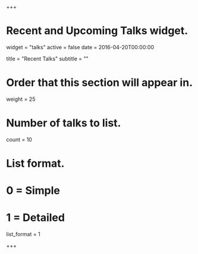 +++
# Recent and Upcoming Talks widget.
widget = "talks"
active = false
date = 2016-04-20T00:00:00

title = "Recent Talks"
subtitle = ""

# Order that this section will appear in.
weight = 25

# Number of talks to list.
count = 10

# List format.
#   0 = Simple
#   1 = Detailed
list_format = 1

+++

